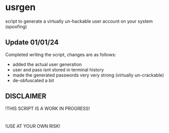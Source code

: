 # usrgen
script to generate a virtually un-hackable user account on your system (spoofing)
## Update 01/01/24
Completed writing the script, changes are as follows:
- added the actual user generation
- user and pass isnt stored in terminal history
- made the generated passwords very very strong (virtually un-crackable) 
- de-obfuscated a bit
## DISCLAIMER
!THIS SCRIPT IS A WORK IN PROGRESS!
#
!USE AT YOUR OWN RISK!
